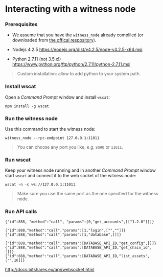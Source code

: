 # Interacting with a witness node
### Prerequisites

* We assume that you have the `witness_node` already compliled (or downloaded from [the offical respository](https://github.com/bitshares/bitshares-2/releases/latest)).

* Nodejs 4.2.5
https://nodejs.org/dist/v4.2.5/node-v4.2.5-x64.msi

* Python 2.7.11 (not 3.5.x!)  
https://www.python.org/ftp/python/2.7.11/python-2.7.11.msi  
> Custom installation: allow to add python to your system path.

### Install wscat
Open a *Command Prompt* window and install `wscat`:
```
npm install -g wscat
```

### Run the witness node
Use this command to start the witness node:
```
witness_node --rpc-endpoint 127.0.0.1:11011
```
> You can choose any port you like, e.g. `8090` or `11011`.

### Run wscat
Keep your witness node running and in another *Command Prompt* window start `wscat` and connect it to the web socket of the witness node:
```
wscat -n -c ws://127.0.0.1:11011
```
> Make sure you use the same port as the one specified for the witness node.

### Run API calls
```
{"id":888, "method":"call", "params":[0,"get_accounts",[["1.2.0"]]]}  
```
```
{"id":888,"method":"call","params":[1,"login",["",""]]}  
{"id":888,"method":"call","params":[1,"database",[]]}  
```
```
{"id":888,"method":"call","params":[DATABASE_API_ID,"get_config",[]]}  
{"id":888,"method":"call","params":[DATABASE_API_ID,"get_chain_id",[]]}  
{"id":888,"method":"call","params":[DATABASE_API_ID,"list_assets",["",10]]}  
```


http://docs.bitshares.eu/api/websocket.html